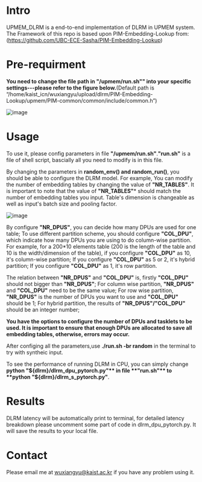 # Intro

UPMEM_DLRM is a end-to-end implementation of DLRM in UPMEM system.
The Framework of this repo is based upon PIM-Embedding-Lookup from: (https://github.com/UBC-ECE-Sasha/PIM-Embedding-Lookup)

# Pre-requirment


**You need to change the file path in **"/upmem/run.sh"**" into your specific settings---please refer to the figure below.**(Default path is “/home/kaist_icn/wuxiangyu/upload/dlrm/PIM-Embedding-Lookup/upmem/PIM-common/common/include/common.h”)

![image](https://github.com/Wu0103/UPMEM-DLRM/assets/94586355/8badf847-01bd-4daa-b051-252971df53e5)

# Usage

To use it, please config parameters in file **"/upmem/run.sh"**.**"run.sh"** is a file of shell script, bascially all you need to modify is in this file.

By changing the parameters in **random_env() and random_run()**, you should be able to configure the DLRM model. For example, You can modify the number of embedding tables by changing the value of **"NR_TABLES"**. It is important to note that the value of **"NR_TABLES"*** should match the number of embedding tables you input. Table's dimension is changeable as well as input's batch size and pooling factor.

![image](https://github.com/Wu0103/UPMEM-DLRM/assets/94586355/2d38e5ed-bb2b-41ef-be68-99623df8a3f3)

By configure **"NR_DPUS"**, you can decide how many DPUs are used for one table; To use different partition scheme, you should configure **"COL_DPU"**, which indicate how many DPUs you are using to do column-wise partition. For example, for a 200*10 elements table (200 is the length of the table and 10 is the width/dimension of the table), if you configure **"COL_DPU"** as 10, it's column-wise partition; If you configure **"COL_DPU"** as 5 or 2, it's hybrid partition; If you configure **"COL_DPU"** as 1, it's row partition.

The relation between **"NR_DPUS"** and **"COL_DPU"** is, firstly **"COL_DPU"** should not bigger than **"NR_DPUS"**; For column wise partition, **"NR_DPUS"** and **"COL_DPU"** need to be the same value; For row wise partition, **"NR_DPUS"** is the number of DPUs you want to use and  **"COL_DPU"** should be 1; For hybrid partition, the results of **"NR_DPUS"/"COL_DPU"** should be an integer number;


**You have the options to configure the number of DPUs and tasklets to be used. It is important to ensure that enough DPUs are allocated to save all embedding tables, otherwise, errors may occur.**

After configing all the parameters,use **./run.sh -br random** in the terminal to try with syntheic input.

To see the performance of running DLRM in CPU, you can simply change **python "${dlrm}/dlrm_dpu_pytorch.py"** in file **"run.sh"** to **python "${dlrm}/dlrm_s_pytorch.py"**.

# Results

DLRM latency will be automatically print to terminal, for detailed latency breakdown please uncomment some part of code in dlrm_dpu_pytorch.py. It will save the results to your local file.

# Contact

Please email me at wuxiangyu@kaist.ac.kr if you have any problem using it.

